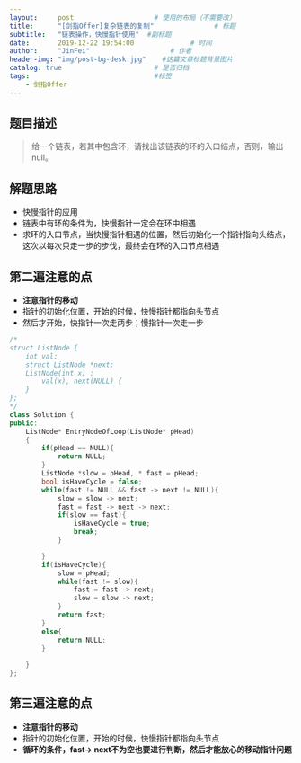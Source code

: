 ```yaml
---
layout:     post                    # 使用的布局（不需要改） 
title:      "[剑指Offer]复杂链表的复制"               # 标题  
subtitle:   "链表操作，快慢指针使用"  #副标题 
date:       2019-12-22 19:54:00              # 时间 
author:     "JinFei"                    # 作者 
header-img: "img/post-bg-desk.jpg"    #这篇文章标题背景图片 
catalog: true                       # 是否归档 
tags:                               #标签     
    - 剑指Offer 
---
```


## 题目描述
> 给一个链表，若其中包含环，请找出该链表的环的入口结点，否则，输出null。

## 解题思路

- 快慢指针的应用
- 链表中有环的条件为，快慢指针一定会在环中相遇
- 求环的入口节点，当快慢指针相遇的位置，然后初始化一个指针指向头结点，这次以每次只走一步的步伐，最终会在环的入口节点相遇

## 第二遍注意的点

- **注意指针的移动**
- 指针的初始化位置，开始的时候，快慢指针都指向头节点
- 然后才开始，快指针一次走两步；慢指针一次走一步


```C++
/*
struct ListNode {
    int val;
    struct ListNode *next;
    ListNode(int x) :
        val(x), next(NULL) {
    }
};
*/
class Solution {
public:
    ListNode* EntryNodeOfLoop(ListNode* pHead)
    {
        if(pHead == NULL){
            return NULL;
        }
        ListNode *slow = pHead, * fast = pHead;
        bool isHaveCycle = false;
        while(fast != NULL && fast -> next != NULL){
            slow = slow -> next;
            fast = fast -> next -> next;
            if(slow == fast){
                isHaveCycle = true;
                break;
            }

        }
        if(isHaveCycle){
            slow = pHead;
            while(fast != slow){
                fast = fast -> next;
                slow = slow -> next;
            }
            return fast;
        }
        else{
            return NULL;
        }
        
    }
};
```

## 第三遍注意的点

- **注意指针的移动**
- 指针的初始化位置，开始的时候，快慢指针都指向头节点
- **循环的条件，fast-> next不为空也要进行判断，然后才能放心的移动指针问题**